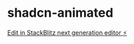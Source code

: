# shadcn-animated

[Edit in StackBlitz next generation editor ⚡️](https://stackblitz.com/~/github.com/enotowitch4/shadcn-animated)
